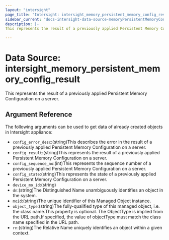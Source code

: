 ```yaml
---
layout: "intersight"
page_title: "Intersight: intersight_memory_persistent_memory_config_result"
sidebar_current: "docs-intersight-data-source-memoryPersistentMemoryConfigResult"
description: |-
This represents the result of a previously applied Persistent Memory Configuration on a server.

---
```


# Data Source: intersight_memory_persistent_memory_config_result
This represents the result of a previously applied Persistent Memory Configuration on a server.

## Argument Reference
The following arguments can be used to get data of already created objects in Intersight appliance:
* `config_error_desc`:(string)This describes the error in the result of a previously applied Persistent Memory Configuration on a server.
* `config_result`:(string)This represents the result of a previously applied Persistent Memory Configuration on a server.
* `config_sequence_no`:(int)This represents the sequence number of a previously applied Persistent Memory Configuration on a server.
* `config_state`:(string)This represents the state of a previously applied Persistent Memory Configuration on a server.
* `device_mo_id`:(string)
* `dn`:(string)The Distinguished Name unambiguously identifies an object in the system.
* `moid`:(string)The unique identifier of this Managed Object instance.
* `object_type`:(string)The fully-qualified type of this managed object, i.e. the class name.This property is optional. The ObjectType is implied from the URL path.If specified, the value of objectType must match the class name specified in the URL path.
* `rn`:(string)The Relative Name uniquely identifies an object within a given context.
